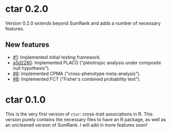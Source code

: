 # ctar 0.2.0 

Version 0.2.0 extends beyond SumRank and adds a number of necessary features.

## New features
* [#1](https://github.com/slamballais/ctar/pull/1): Implemented initial testing framework.
* [a5d2280](https://github.com/slamballais/ctar/commit/a5d228051d27e69f2a45d244c100423392860de6): Implemented PLACO ("pleiotropic analysis under composite null hypothesis").
* [#6](https://github.com/slamballais/ctar/pull/6): Implemented CPMA ("cross-phenotype meta-analysis").
* [#8](https://github.com/slamballais/ctar/pull/8): Implemented FCT ("Fisher's combined probability test").

# ctar 0.1.0
This is the very first version of `ctar`: cross-trait associations in R. This version purely contains the necessary files to have an R package, as well as an uncleaned version of SumRank. I will add in more features soon!
